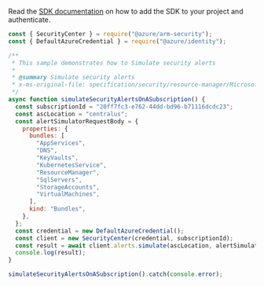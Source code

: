 Read the [SDK documentation](https://github.com/Azure/azure-sdk-for-js/blob/%40azure%2Farm-security_5.0.0/sdk/security/arm-security/README.md) on how to add the SDK to your project and authenticate.

```javascript
const { SecurityCenter } = require("@azure/arm-security");
const { DefaultAzureCredential } = require("@azure/identity");

/**
 * This sample demonstrates how to Simulate security alerts
 *
 * @summary Simulate security alerts
 * x-ms-original-file: specification/security/resource-manager/Microsoft.Security/stable/2021-11-01/examples/Alerts/SimulateAlerts_example.json
 */
async function simulateSecurityAlertsOnASubscription() {
  const subscriptionId = "20ff7fc3-e762-44dd-bd96-b71116dcdc23";
  const ascLocation = "centralus";
  const alertSimulatorRequestBody = {
    properties: {
      bundles: [
        "AppServices",
        "DNS",
        "KeyVaults",
        "KubernetesService",
        "ResourceManager",
        "SqlServers",
        "StorageAccounts",
        "VirtualMachines",
      ],
      kind: "Bundles",
    },
  };
  const credential = new DefaultAzureCredential();
  const client = new SecurityCenter(credential, subscriptionId);
  const result = await client.alerts.simulate(ascLocation, alertSimulatorRequestBody);
  console.log(result);
}

simulateSecurityAlertsOnASubscription().catch(console.error);
```
